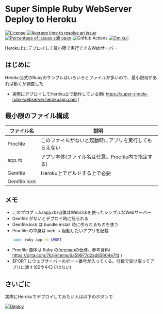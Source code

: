 # Super Simple Ruby WebServer Deploy to Heroku

[![License](https://img.shields.io/badge/License-Apache%202.0-blue.svg)](https://opensource.org/licenses/Apache-2.0)
[![Average time to resolve an issue](http://isitmaintained.com/badge/resolution/GOROman/SuperSimpleRubyWebServerDeployToHeroku.svg)](http://isitmaintained.com/project/GOROman/SuperSimpleRubyWebServerDeployToHeroku "Average time to resolve an issue")
[![Percentage of issues still open](http://isitmaintained.com/badge/open/GOROman/SuperSimpleRubyWebServerDeployToHeroku.svg)](http://isitmaintained.com/project/GOROman/SuperSimpleRubyWebServerDeployToHeroku "Percentage of issues still open")
![GitHub Actions](https://github.com/GOROman/SuperSimpleRubyWebServerDeployToHeroku/workflows/GitHub%20Actions/badge.svg)
[![Omikuji](https://omikuji.net/badge.svg?v=1&n=218a6691)](https://omikuji.net/)

Heroku上にデプロイして最小限で実行できるWebサーバー

## はじめに

Heroku公式のRubyのサンプルはいろいろとファイルが多いので、最小限何があれば動くか調査した

- 実際にデプロイしてHeroku上で動作している例( https://super-simple-ruby-webserver.herokuapp.com )


## 最小限のファイル構成

|ファイル名|説明|
|---|---|
|Procfile|このファイルがないと起動時にアプリを実行してもらえない|
|app.rb|アプリ本体(ファイル名は任意。Procfile内で指定する)|
|Gemfile|Heroku上でビルドする上で必要|
|Gemfile.lock||

## メモ

- このプログラム(app.rb)自体はWebrickを使ったシンプルなWebサーバー
- Gemfile がないとデプロイ時に怒られる
- Gemfile.lock は bundle install 時に作られるものを使う
- Procfile の中身は web: + 起動したいアプリを記載
```ruby
    web: ruby app.rb $PORT
```
- Procfile 自体は Ruby の[foreman](http://ddollar.github.io/foreman/)の仕様。参考資料( https://qiita.com/7kaji/items/6a59977d2ad85604e7fd )
- $PORT にウェブサーバーのポート番号が入ってくる。引数で受け取ってアプリに渡す(80や443ではない)


## さいごに

実際にHerokuでデプロイしてみたい人は以下のボタンで

[![Deploy](https://www.herokucdn.com/deploy/button.svg)](https://heroku.com/deploy?template=https://github.com/GOROman/SuperSimpleRubyWebServerDeployToHeroku)
